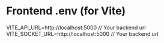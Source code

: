 # Frontend .env (for Vite)
VITE_API_URL=http://localhost:5000             // Your backend url 
VITE_SOCKET_URL=http://localhost:5000        // Your backend url 